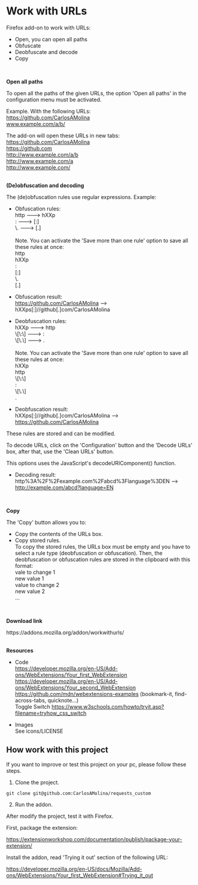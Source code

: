# Work with URLs

Firefox add-on to work with URLs:
- Open, you can open all paths
- Obfuscate
- Deobfuscate and decode
- Copy
<br/>

**Open all paths**

To open all the paths of the given URLs, the option 'Open all paths' in the configuration menu must be activated.  

Example. With the following URLs:  
https://github.com/CarlosAMolina  
www.example.com/a/b/  

The add-on will open these URLs in new tabs:  
https://github.com/CarlosAMolina  
https://github.com  
http://www.example.com/a/b  
http://www.example.com/a  
http://www.example.com/  
<br/>

**(De)obfuscation and decoding**

The (de)obfuscation rules use regular expressions. Example:  
- Obfuscation rules:  
http ---> hXXp  
: ---> [:]  
\\. ---> [.]<br/><br/>
Note. You can activate the 'Save more than one rule' option to save all these rules at once:  
http  
hXXp  
:  
[:]  
\\.  
[.]  
- Obfuscation result:  
https://github.com/CarlosAMolina --> hXXps[:]//github[.]com/CarlosAMolina  

- Deobfuscation rules:  
hXXp ---> http  
\\[\\:\\] ---> :  
\\[\\.\\] ---> .<br/><br/>
Note. You can activate the 'Save more than one rule' option to save all these rules at once:  
hXXp  
http  
\\[\\:\\]  
:  
\\[\\.\\]  
.  
- Deobfuscation result:  
hXXps[:]//github[.]com/CarlosAMolina --> https://github.com/CarlosAMolina  

These rules are stored and can be modified.  

To decode URLs, click on the 'Configuration' button and the 'Decode URLs' box, after that, use the 'Clean URLs' button.  

This options uses the JavaScript's decodeURIComponent() function.  

- Decoding result:  
http%3A%2F%2Fexample.com%2Fabcd%3Flanguage%3DEN --> http://example.com/abcd?language=EN 
<br/>

**Copy**  

The 'Copy' button allows you to:  
- Copy the contents of the URLs box.  
- Copy stored rules.  
To copy the stored rules, the URLs box must be empty and you have to select a rule type (deobfuscation or obfuscation). Then, the deobfuscation or obfuscation rules are stored in the clipboard with this format:  
vale to change 1  
new value 1  
value to change 2  
new value 2  
...  
<br/>

**Download link**  
<p>https://addons.mozilla.org/addon/workwithurls/
<br/>
<br/>

**Resources**
- Code  
https://developer.mozilla.org/en-US/Add-ons/WebExtensions/Your_first_WebExtension  
https://developer.mozilla.org/en-US/Add-ons/WebExtensions/Your_second_WebExtension  
https://github.com/mdn/webextensions-examples (bookmark-it, find-across-tabs, quicknote...)  
Toggle Switch https://www.w3schools.com/howto/tryit.asp?filename=tryhow_css_switch  

- Images  
See icons/LICENSE

## How work with this project

If you want to improve or test this project on your pc, please follow these steps.

1. Clone the project.

~~~
git clone git@github.com:CarlosAMolina/requests_custom
~~~

2. Run the addon.

After modify the project, test it with Firefox.

First, package the extension:

https://extensionworkshop.com/documentation/publish/package-your-extension/

Install the addon, read 'Trying it out' section of the following URL:

https://developer.mozilla.org/en-US/docs/Mozilla/Add-ons/WebExtensions/Your_first_WebExtension#Trying_it_out

